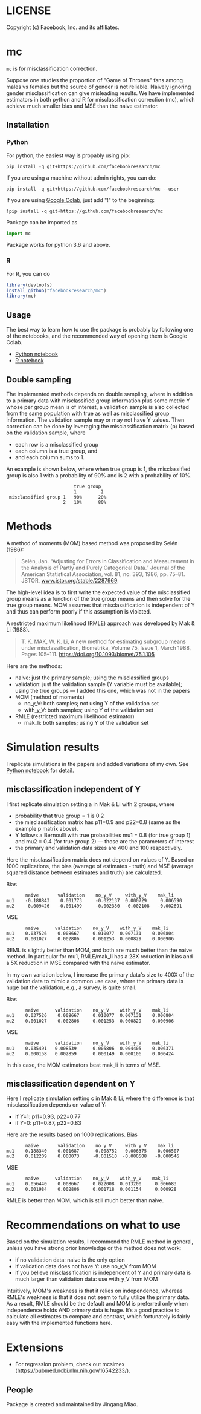 # LICENSE
Copyright (c) Facebook, Inc. and its affiliates.

# mc

`mc` is for misclassification correction.

Suppose one studies the proportion of "Game of Thrones" fans among males vs females
but the source of gender is not reliable. Naively ignoring gender misclassification
can give misleading results. We have implemented estimators in both python and R for
misclassification correction (mc), which achieve much smaller bias and MSE than the
naive estimator.
## Installation

### Python
For python, the easiest way is propably using pip:

```
pip install -q git+https://github.com/facebookresearch/mc
```

If you are using a machine without admin rights, you can do:

```
pip install -q git+https://github.com/facebookresearch/mc --user
```

If you are using [Google Colab](https://colab.research.google.com/), just add
"!" to the beginning:

```
!pip install -q git+https://github.com/facebookresearch/mc
```

Package can be imported as

```python
import mc
```

Package works for python 3.6 and above.

### R
For R, you can do

```R
library(devtools)
install_github("facebookresearch/mc")
library(mc)
```
## Usage

The best way to learn how to use the package is probably by following one of the
notebooks, and the recommended way of opening them is Google Colab.

* [Python notebook](./notebooks/simulations_py.ipynb)
* [R notebook](./notebooks/simulations_R.ipynb)

## Double sampling

The implemented methods depends on double sampling, where
in addition to a primary data with misclassified group information plus some metric
Y whose per group mean is of interest, a validation sample is also collected from
the same population with true as well as misclassified group information.
The validation sample may or may not have Y values. Then correction can be done
by leveraging the misclassification matrix (p) based on the validation sample, where
* each row is a misclassified group
* each column is a true group, and
* and each column sums to 1.

An example is shown below, where when true group is 1, the misclassified group is
also 1 with a probability of 90% and is 2 with a probability of 10%.

```
                         true group
                         1         2
 misclassified group 1   90%      20%
                     2   10%      80%
```

# Methods

A method of moments (MOM) based method was proposed by Selén (1986):
> Selén, Jan. “Adjusting for Errors in Classification and Measurement in the
Analysis of Partly and Purely Categorical Data.” Journal of the American
Statistical Association, vol. 81, no. 393, 1986, pp. 75–81.
JSTOR, www.jstor.org/stable/2287969.

The high-level idea is to first write the expected value of the misclassified group
means as a function of the true group means and then solve for the true group means.
MOM assumes that misclassification is independent of Y and thus can perform poorly
if this assumption is violated.

A restricted maximum likelihood (RMLE) approach was developed by Mak & Li (1988).
>T. K. MAK, W. K. Li, A new method for estimating subgroup means under
misclassification, Biometrika, Volume 75, Issue 1, March 1988, Pages 105–111.
https://doi.org/10.1093/biomet/75.1.105


Here are the methods:
* naive: just the primary sample; using the misclassified groups
* validation: just the validation sample (Y variable must be available);
  using the true groups  — I added this one, which was not in the papers
* MOM (method of moments)
    - no_y_V: both samples; not using Y of the validation set
    - with_y_V: both samples;  using Y of the validation set
* RMLE (restricted maximum likelihood estimator)
    - mak_li: both samples;  using Y of the validation set

# Simulation results
I replicate simulations in the papers and added variations of my own.
See [Python notebook](./notebooks/simulations_py.ipynb) for detail.


## misclassification independent of Y
I first replicate simulation setting a in Mak & Li with 2 groups, where
* probability that true group = 1 is 0.2
* the misclassification matrix has p11=0.9 and p22=0.8
  (same as the example p matrix above).
* Y follows a Bernoulli with true probabilities 
  mu1 = 0.8 (for true group 1) and mu2 = 0.4 (for true group 2) —
  those are the parameters of interest
* the primary and validation data sizes are 400 and 100 respectively.

Here the misclassification matrix does not depend on values of Y.
Based on 1000 replications, the bias (average of estimates - truth)
and MSE (average squared distance between estimates and truth) are calculated.

Bias
```
       naive       validation    no_y_V     with_y_V    mak_li 
mu1    -0.188843    0.001773     -0.022137  0.000729     0.006590 
mu2     0.009426   -0.001499     -0.002380  -0.002108   -0.002691
```

MSE
```
       naive      validation    no_y_V    with_y_V    mak_li 
mu1    0.037526    0.008667     0.010077  0.007131    0.006804 
mu2    0.001027    0.002806     0.001253  0.000829    0.000906
```

REML is slightly better than MOM, and both are much better than the
naive method. In particular for mu1, RMLE/mak_li has a 28X reduction
in bias and a 5X reduction in MSE compared with the naive estimator.

In my own variation below, I increase the primary data's size to
400X of the validation data to mimic a common use case,
where the primary data is huge but the validation, e.g., a survey, is quite small.

Bias
```
       naive      validation    no_y_V    with_y_V    mak_li 
mu1    0.037526    0.008667     0.010077  0.007131    0.006804 
mu2    0.001027    0.002806     0.001253  0.000829    0.000906
```

MSE
```
       naive      validation    no_y_V    with_y_V    mak_li 
mu1    0.035491   0.008539      0.005806  0.004405    0.006371
mu2    0.000158   0.002859      0.000149  0.000106    0.000424
```

In this case, the MOM estimators beat mak_li in terms of MSE.

## misclassification dependent on Y
Here I replicate simulation setting c in Mak & Li, where the difference
is that misclassification depends on value of Y:
* if Y=1: p11=0.93, p22=0.77
* if Y=0: p11=0.87, p22=0.83

Here are the results based on 1000 replications.
Bias
```
       naive       validation    no_y_V     with_y_V    mak_li 
mu1    0.188340    0.001687     -0.008752   0.006375    0.006507
mu2    0.012209    0.000073     -0.001510  -0.000508   -0.000546
```

MSE
```
       naive      validation    no_y_V    with_y_V    mak_li 
mu1    0.056440    0.008667     0.022008  0.013200     0.006683
mu2    0.001984    0.002806     0.001718  0.001154     0.000928
```

RMLE is better than MOM, which is still much better than naive.

# Recommendations on what to use
Based on the simulation results, I recommend the RMLE method in general,
unless you have strong prior knowledge or the method does not work:
* if no validation data: naive is the only option
* if validation data does not have Y: use no_y_V from MOM
* if you believe misclassification is independent of Y and primary data
  is much larger than validation data: use with_y_V from MOM

Intuitively, MOM's weakness is that it relies on independence,
whereas RMLE's weakness is that it does not seem to fully utilize the primary data.
As a result, RMLE should be the default and MOM is preferred only
when independence holds AND primary data is huge.
It’s a good practice to calculate all estimates to compare and contrast,
which fortunately is fairly easy with the implemented functions here.

# Extensions
* For regression problem, check out mcsimex (https://pubmed.ncbi.nlm.nih.gov/16542233/).

## People
Package is created and maintained by Jingang Miao.
